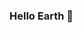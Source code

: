 ### Hello Earth 👋

<!--
**jamabushra/jamabushra** is a ✨ _special_ ✨ repository because its `README.md` (this file) appears on your GitHub profile.

I am a fullstack software developer, with a backround in sales consulting for early stage funding for startups.

Python & Javascript with a foundation in C++ are my tools of choice!

- 🔭 I’m currently working on THISWA and creating marketing tools small to medium businesses can use to optimise their digital engagement and presence.

- 🌱 I’m currently learning the MERN stack and it's deployment to create robust full scale applications

- ⚡ Fun fact: I was married by 22 and had my son at 23, no accident either ahah
-->
